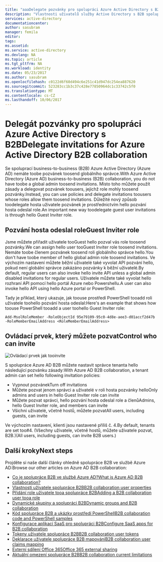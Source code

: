 ```yaml
---
title: "aaaDelegate pozvánky pro spolupráci Azure Active Directory s B2B | Microsoft Docs"
description: "Vlastnosti uživatelů služby Active Directory s B2B spolupráce se dají konfigurovat"
services: active-directory
documentationcenter: 
author: sasubram
manager: femila
editor: 
tags: 
ms.assetid: 
ms.service: active-directory
ms.devlang: NA
ms.topic: article
ms.tgt_pltfrm: NA
ms.workload: identity
ms.date: 05/23/2017
ms.author: sasubram
ms.openlocfilehash: c0122d6f60d494c6e251c41d947dc254ea887620
ms.sourcegitcommit: 523283cc1b3c37c428e77850964dc1c33742c5f0
ms.translationtype: MT
ms.contentlocale: cs-CZ
ms.lasthandoff: 10/06/2017
---
```

# <a name="delegate-invitations-for-azure-active-directory-b2b-collaboration"></a><span data-ttu-id="db60f-103">Delegát pozvánky pro spolupráci Azure Active Directory s B2B</span><span class="sxs-lookup"><span data-stu-id="db60f-103">Delegate invitations for Azure Active Directory B2B collaboration</span></span>

<span data-ttu-id="db60f-104">Se spoluprací business-to-business (B2B) Azure Active Directory (Azure AD) nemáte toobe pozvánek toosend globálního správce.</span><span class="sxs-lookup"><span data-stu-id="db60f-104">With Azure Active Directory (Azure AD) business-to-business (B2B) collaboration, you do not have toobe a global admin toosend invitations.</span></span> <span data-ttu-id="db60f-105">Místo toho můžete použít zásady a delegovat pozvánek toousers, jejichž role mohly toosend pozvánky.</span><span class="sxs-lookup"><span data-stu-id="db60f-105">Instead, you can use policies and delegate invitations toousers whose roles allow them toosend invitations.</span></span> <span data-ttu-id="db60f-106">Důležité nový způsob toodelegate hosta uživatele pozvánek je prostřednictvím hello pozvání hosta odeslal role.</span><span class="sxs-lookup"><span data-stu-id="db60f-106">An important new way toodelegate guest user invitations is through hello Guest Inviter role.</span></span>

## <a name="guest-inviter-role"></a><span data-ttu-id="db60f-107">Pozvání hosta odeslal role</span><span class="sxs-lookup"><span data-stu-id="db60f-107">Guest Inviter role</span></span>
<span data-ttu-id="db60f-108">Jsme můžete přiřadit uživatele tooGuest hello pozval vás role toosend pozvánky.</span><span class="sxs-lookup"><span data-stu-id="db60f-108">We can assign hello user tooGuest Inviter role toosend invitations.</span></span> <span data-ttu-id="db60f-109">Nemáte toobe členem pozvánek toosend roli globálního správce hello.</span><span class="sxs-lookup"><span data-stu-id="db60f-109">You don't have toobe member of hello global admin role toosend invitations.</span></span> <span data-ttu-id="db60f-110">Ve výchozím nastavení můžete běžní uživatelé také vyvolat API pozvání hello, pokud není globální správce zakázáno pozvánky k běžní uživatelé.</span><span class="sxs-lookup"><span data-stu-id="db60f-110">By default, regular users can also invoke hello invite API unless a global admin disabled invitations for regular users.</span></span> <span data-ttu-id="db60f-111">Uživatele můžete také vyvolat hello rozhraní API pomocí hello portál Azure nebo Powershellu.</span><span class="sxs-lookup"><span data-stu-id="db60f-111">A user can also invoke hello API using hello Azure portal or PowerShell.</span></span>

<span data-ttu-id="db60f-112">Tady je příklad, který ukazuje, jak toouse prostředí PowerShell tooadd roli uživatele toohello pozvání hosta odeslal:</span><span class="sxs-lookup"><span data-stu-id="db60f-112">Here's an example that shows how toouse PowerShell tooadd a user toohello Guest Inviter role:</span></span>

```
Add-MsolRoleMember -RoleObjectId 95e79109-95c0-4d8e-aee3-d01accf2d47b -RoleMemberEmailAddress <RoleMemberEmailAddress>
```

## <a name="control-who-can-invite"></a><span data-ttu-id="db60f-113">Ovládací prvek, který můžete pozvat</span><span class="sxs-lookup"><span data-stu-id="db60f-113">Control who can invite</span></span>

![Ovládací prvek jak tooinvite](media/active-directory-b2b-delegate-invitations/control-who-to-invite.png)

<span data-ttu-id="db60f-115">S spolupráce Azure AD B2B můžete nastavit správce tenanta hello následující pozvánku zásady:</span><span class="sxs-lookup"><span data-stu-id="db60f-115">With Azure AD B2B collaboration, a tenant admin can set hello following invitation policies:</span></span>

- <span data-ttu-id="db60f-116">Vypnout pozvánek</span><span class="sxs-lookup"><span data-stu-id="db60f-116">Turn off invitations</span></span>
- <span data-ttu-id="db60f-117">Můžete pozvat jenom správci a uživatelé v roli hosta pozvánky hello</span><span class="sxs-lookup"><span data-stu-id="db60f-117">Only admins and users in hello Guest Inviter role can invite</span></span>
- <span data-ttu-id="db60f-118">Můžete pozvat správci, hello pozvání hosta odeslal role a členů</span><span class="sxs-lookup"><span data-stu-id="db60f-118">Admins, hello Guest Inviter role, and members can invite</span></span>
- <span data-ttu-id="db60f-119">Všichni uživatelé, včetně hostů, můžete pozvat</span><span class="sxs-lookup"><span data-stu-id="db60f-119">All users, including guests, can invite</span></span>

<span data-ttu-id="db60f-120">Ve výchozím nastavení, klienti jsou nastavené příliš č. 4.</span><span class="sxs-lookup"><span data-stu-id="db60f-120">By default, tenants are set too#4.</span></span> <span data-ttu-id="db60f-121">(Všechny uživatele, včetně hostů, můžete uživatele pozvat, B2B.)</span><span class="sxs-lookup"><span data-stu-id="db60f-121">(All users, including guests, can invite B2B users.)</span></span>

## <a name="next-steps"></a><span data-ttu-id="db60f-122">Další kroky</span><span class="sxs-lookup"><span data-stu-id="db60f-122">Next steps</span></span>

<span data-ttu-id="db60f-123">Projděte si naše další články ohledně spolupráce B2B ve službě Azure AD:</span><span class="sxs-lookup"><span data-stu-id="db60f-123">Browse our other articles on Azure AD B2B collaboration:</span></span>

* [<span data-ttu-id="db60f-124">Co je spolupráce B2B ve službě Azure AD?</span><span class="sxs-lookup"><span data-stu-id="db60f-124">What is Azure AD B2B collaboration?</span></span>](active-directory-b2b-what-is-azure-ad-b2b.md)
* [<span data-ttu-id="db60f-125">Vlastnosti uživatele spolupráce B2B</span><span class="sxs-lookup"><span data-stu-id="db60f-125">B2B collaboration user properties</span></span>](active-directory-b2b-user-properties.md)
* [<span data-ttu-id="db60f-126">Přidání role uživatele tooa spolupráce B2B</span><span class="sxs-lookup"><span data-stu-id="db60f-126">Adding a B2B collaboration user tooa role</span></span>](active-directory-b2b-add-guest-to-role.md)
* [<span data-ttu-id="db60f-127">Dynamické skupiny a spolupráci B2B</span><span class="sxs-lookup"><span data-stu-id="db60f-127">Dynamic groups and B2B collaboration</span></span>](active-directory-b2b-dynamic-groups.md)
* [<span data-ttu-id="db60f-128">Kód spolupráce B2B a ukázky prostředí PowerShell</span><span class="sxs-lookup"><span data-stu-id="db60f-128">B2B collaboration code and PowerShell samples</span></span>](active-directory-b2b-code-samples.md)
* [<span data-ttu-id="db60f-129">Konfigurace aplikací SaaS pro spolupráci B2B</span><span class="sxs-lookup"><span data-stu-id="db60f-129">Configure SaaS apps for B2B collaboration</span></span>](active-directory-b2b-configure-saas-apps.md)
* [<span data-ttu-id="db60f-130">Tokeny uživatele spolupráce B2B</span><span class="sxs-lookup"><span data-stu-id="db60f-130">B2B collaboration user tokens</span></span>](active-directory-b2b-user-token.md)
* [<span data-ttu-id="db60f-131">Deklarace uživatele spolupráce B2B mapování</span><span class="sxs-lookup"><span data-stu-id="db60f-131">B2B collaboration user claims mapping</span></span>](active-directory-b2b-claims-mapping.md)
* [<span data-ttu-id="db60f-132">Externí sdílení Office 365</span><span class="sxs-lookup"><span data-stu-id="db60f-132">Office 365 external sharing</span></span>](active-directory-b2b-o365-external-user.md)
* [<span data-ttu-id="db60f-133">Aktuální omezení spolupráce B2B</span><span class="sxs-lookup"><span data-stu-id="db60f-133">B2B collaboration current limitations</span></span>](active-directory-b2b-current-limitations.md)
